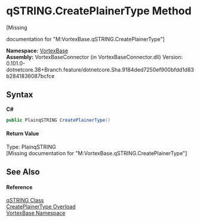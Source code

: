 # qSTRING.CreatePlainerType Method 
 

\[Missing <summary> documentation for "M:VortexBase.qSTRING.CreatePlainerType"\]

**Namespace:**&nbsp;<a href="N_VortexBase.md">VortexBase</a><br />**Assembly:**&nbsp;VortexBaseConnector (in VortexBaseConnector.dll) Version: 0.101.0-dotnetcore.38+Branch.feature/dotnetcore.Sha.9184ded7250ef900bfdd1d83b2841836087bcfce

## Syntax

**C#**<br />
``` C#
public PlainqSTRING CreatePlainerType()
```


#### Return Value
Type: PlainqSTRING<br />\[Missing <returns> documentation for "M:VortexBase.qSTRING.CreatePlainerType"\]

## See Also


#### Reference
<a href="T_VortexBase_qSTRING.md">qSTRING Class</a><br /><a href="Overload_VortexBase_qSTRING_CreatePlainerType.md">CreatePlainerType Overload</a><br /><a href="N_VortexBase.md">VortexBase Namespace</a><br />
